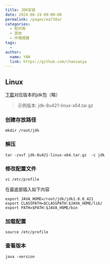 ```yaml
---
title: JDK安装
date: 2024-06-19 09:00:08
permalink: /pages/ea738a/
categories:
  - 知识库
  - 其他
  - 环境搭建
tags:
  - 
author: 
  name: YAN
  link: https://github.com/chansanya
---
```



## Linux

[下载](https://www.oracle.com/webapps/redirect/signon?nexturl=https://download.oracle.com/otn/java/jdk/8u421-b09/d8aa705069af427f9b83e66b34f5e380/jdk-8u421-linux-x64.tar.gz)对应版本的jdk包（略）

> 示例版本:  jdk-8u421-linux-x64.tar.gz

### 创建存放路径
```shell
mkdir /root/jdk
```

### 解压
```shell
tar -zxvf jdk-8u421-linux-x64.tar.gz  -c jdk
```

### 修改配置文件

```shell
vi /etc/profile
```

在最底部插入如下内容
```shell
export JAVA_HOME=/root/jdk/jdk1.8.0_421
export CLASSPATH=$CLASSPATH:$JAVA_HOME/lib/
export PATH=$PATH:$JAVA_HOME/bin
```

### 加载配置
```shell
source /etc/profile 
```

### 查看版本
```shell
java -version
```
